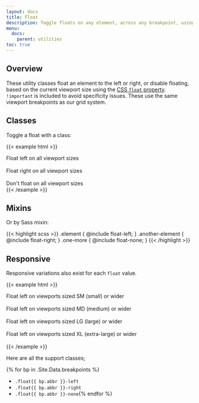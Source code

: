 ```yaml
---
layout: docs
title: Float
description: Toggle floats on any element, across any breakpoint, using our responsive float utilities.
menu:
  docs:
    parent: utilities
toc: true
---
```


## Overview

These utility classes float an element to the left or right, or disable floating, based on the current viewport size using the [CSS `float` property](https://developer.mozilla.org/en-US/docs/Web/CSS/float). `!important` is included to avoid specificity issues. These use the same viewport breakpoints as our grid system.

## Classes

Toggle a float with a class:

{{< example html >}}
<div class="float-left">Float left on all viewport sizes</div><br>
<div class="float-right">Float right on all viewport sizes</div><br>
<div class="float-none">Don't float on all viewport sizes</div>
{{< /example >}}

## Mixins

Or by Sass mixin:

{{< highlight scss >}}
.element {
  @include float-left;
}
.another-element {
  @include float-right;
}
.one-more {
  @include float-none;
}
{{< /highlight >}}

## Responsive

Responsive variations also exist for each `float` value.

{{< example html >}}
<div class="float-sm-left">Float left on viewports sized SM (small) or wider</div><br>
<div class="float-md-left">Float left on viewports sized MD (medium) or wider</div><br>
<div class="float-lg-left">Float left on viewports sized LG (large) or wider</div><br>
<div class="float-xl-left">Float left on viewports sized XL (extra-large) or wider</div><br>
{{< /example >}}

Here are all the support classes;

{% for bp in .Site.Data.breakpoints %}
- `.float{{ bp.abbr }}-left`
- `.float{{ bp.abbr }}-right`
- `.float{{ bp.abbr }}-none`{% endfor %}
